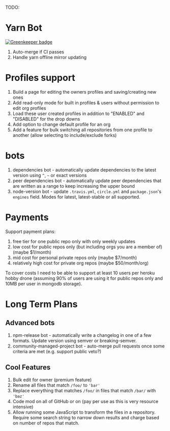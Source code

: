 TODO:

# Yarn Bot

[![Greenkeeper badge](https://badges.greenkeeper.io/ForbesLindesay/makelatest.com.svg)](https://greenkeeper.io/)

1. Auto-merge if CI passes
1. Handle yarn offline mirror updating

# Profiles support

1. Build a page for editing the owners profiles and saving/creating new ones
  1. Add read-only mode for built in profiles & users without permission to edit org profiles
1. Load these user created profiles in addition to "ENABLED" and "DISABLED" for the drop downs
1. Add option to change default profile for an org
1. Add a feature for bulk switching all repositories from one profile to another (allow selecting to include/exclude forks)

# bots

1. dependencies bot - automatically update dependencies to the latest version using `^`, `~` or exact versions
1. peer dependencies bot - automatically update peer dependencies that are written as a range to keep increasing the upper bound
1. node-version bot - update `.travis.yml`, `circle.yml` and `package.json`'s `engines` field.  Modes for latest, latest-stable or all supported.

# Payments

Support payment plans:

1. free tier for one public repo only with only weekly updates
1. low cost for public repos only (but including orgs you are a member of) (maybe $1/month)
1. mid cost for personal private repos only (maybe $7/month)
1. relatively high cost for private org repos (maybe $50/month/org)

To cover costs I need to be able to support at least 10 users per heroku hobby drone (assuming 90% of users are using it for public repos only and 10MB per user in mongodb storage).

# Long Term Plans

## Advanced bots

1. npm-release bot - automatically write a changelog in one of a few formats.  Update version using semver or breaking-semver.
1. community-managed-project bot - auto-merge pull requests once some criteria are met (e.g. support public veto?)

## Cool Features

1. Bulk edit for owner (premium feature)
  1. Rename all files that match `/foo/` to `'bar'`
  1. Replace everything that matches `/foo/` in files that match `/bar/` with `'baz'`
1. Code mod on all of GitHub or on  (pay per use as this is very resource intensive)
  1. Allow running some JavaScript to transform the files in a repository.  Require some search string to narrow down results and charge based on number of repos that match.
